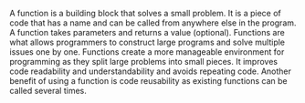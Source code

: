 A function is a building block that solves a small problem. It is a piece of code that has a name and can be called from anywhere else in the program. A function takes parameters and returns a value (optional). Functions are what allows programmers to construct large programs and solve multiple issues one by one. Functions create a more manageable environment for programming as they split large problems into small pieces. It improves code readability and understandability and avoids repeating code. Another benefit of using a function is code reusability as existing functions can be called several times.